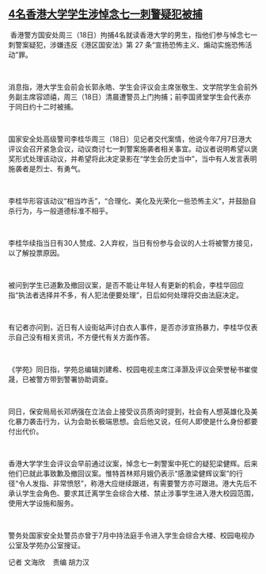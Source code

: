 <!--1629270562000-->
[4名香港大学学生涉悼念七一刺警疑犯被捕](https://www.rfa.org/mandarin/yataibaodao/gangtai/ac-08182021030905.html)
------

<p> 香港警方国安处周三（18日）拘捕4名就读香港大学的男生，指他们参与悼念七一刺警案疑犯，涉嫌违反《港区国安法》第 27 条“宣扬恐怖主义、煽动实施恐怖活动”罪。</p><p> </p><p>消息指，港大学生会前会长郭永皓、学生会评议会主席张敬生、文学院学生会前外务副主席容颂禧，周三（18日）清晨遭警员上门拘捕；前李国贤堂学生会代表亦于同日约十二时被捕。</p><p> </p><p>国家安全处高级警司李桂华周三（18日）见记者交代案情，他说今年7月7日港大评议会召开紧急会议，动议商讨七一刺警案施袭者相关事宜。动议者说明希望以褒奖形式处理该动议，并希望将此决定录影在“学生会历史当中”，当中有人发言表明施袭者是烈士、有勇气。</p><p> </p><p>李桂华形容该动议“相当咋舌”，“合理化、美化及光荣化一些恐怖主义”，并鼓励自杀行为，与一般道德标准不相乎。</p><p> </p><p>李桂华续指当日有30人赞成、2人弃权，当日有份参与会议的人士将被警方接见，以了解投票原因。</p><p> </p><p>被问到学生已道歉及撤回议案，是否不能让年轻人有更新的机会，李桂华回应指“执法者选择并不多，有人犯法便要处理”，日后如何处理将交由法庭决定。</p><p> </p><p>有记者亦问到，近日有人设街站声讨白衣人事件，是否亦涉宣扬暴力，李桂华仅表示自己没有相关资讯，不方便代有关方面作答。</p><p> </p><p>《学苑》同日指，学苑总编辑刘建希、校园电视主席江泽灏及评议会荣誉秘书崔俊晟，已被警方带到警署协助调查。</p><p> </p><p>同日，保安局局长邓炳强在立法会上接受议员质询时提到，社会有人想英雄化及美化暴力袭击行为，认为会助长极端思想。会后他又说，任何人即使是什么身份都要付出代价。</p><p> </p><p>香港大学学生会评议会早前通过议案，悼念七一刺警案中死亡的疑犯梁健辉。后来他们已就此事致歉及撤回议案。惟特首林郑月娥仍表示“感激梁健辉议案”的行径“令人发指、非常愤怒”，称港大应继续跟进，有需要警方亦可跟进。港大先后不承认学生会角色、要求其迁离学生会综合大楼、禁止涉事学生进入港大校园范围，使用大学设施和服务。</p><p> </p><p>警务处国家安全处警员亦曾于7月中持法庭手令进入学生会综合大楼、校园电视办公室及学苑办公室搜证。</p><p>记者 文海欣    责编 胡力汉</p>
